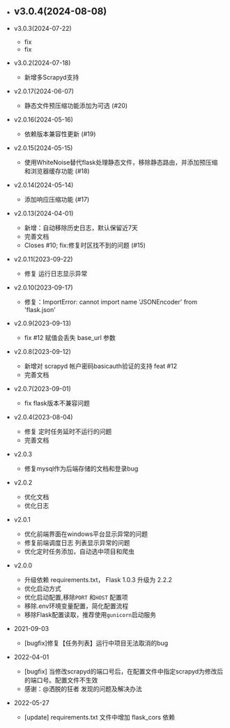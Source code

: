 - v3.0.4(2024-08-08)
    - 

- v3.0.3(2024-07-22)
    - fix
    - fix

- v3.0.2(2024-07-18)
    - 新增多Scrapyd支持

- v2.0.17(2024-06-07)
    - 静态文件预压缩功能添加为可选 (#20)

- v2.0.16(2024-05-16)
    - 依赖版本兼容性更新 (#19)

- v2.0.15(2024-05-15)
    - 使用WhiteNoise替代flask处理静态文件，移除静态路由，并添加预压缩和浏览器缓存功能 (#18)

- v2.0.14(2024-05-14)
    - 添加响应压缩功能 (#17)

- v2.0.13(2024-04-01)
    - 新增：自动移除历史日志，默认保留近7天
    - 完善文档
    - Closes #10; fix:修复时区找不到的问题 (#15)

- v2.0.11(2023-09-22)
    - 修复 运行日志显示异常

- v2.0.10(2023-09-17)
    - 修复：ImportError: cannot import name 'JSONEncoder' from 'flask.json'

- v2.0.9(2023-09-13)
    - fix #12 赋值会丢失 base_url 参数

- v2.0.8(2023-09-12)
    - 新增对 scrapyd 帐户密码basicauth验证的支持 feat #12
    - 完善文档

- v2.0.7(2023-09-01)
    - fix flask版本不兼容问题

- v2.0.4(2023-08-04)
    - 修复 定时任务延时不运行的问题
    - 完善文档

- v2.0.3
    - 修复mysql作为后端存储的文档和登录bug

- v2.0.2
    - 优化文档
    - 优化日志

- v2.0.1
    - 优化前端界面在windows平台显示异常的问题
    - 修复前端调度日志 列表显示异常的问题
    - 优化定时任务添加，自动选中项目和爬虫 

- v2.0.0
    - 升级依赖 requirements.txt， Flask 1.0.3 升级为 2.2.2
    - 优化启动方式
    - 优化启动配置,移除`PORT` 和`HOST` 配置项
    - 移除.env环境变量配置，简化配置流程
    - 移除Flask配置读取，推荐使用`gunicorn`启动服务

- 2021-09-03 
    - [bugfix]修复【任务列表】运行中项目无法取消的bug

- 2022-04-01 
    - [bugfix] 当修改scrapyd的端口号后，在配置文件中指定scrapyd为修改后的端口号。配置文件不生效
    - 感谢：@洒脱的狂者 发现的问题及解决办法

- 2022-05-27 
    - [update] requirements.txt 文件中增加 flask_cors 依赖


